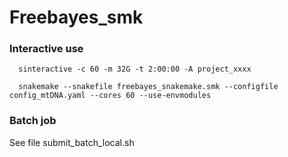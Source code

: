 # Freebayes_smk

### Interactive use
```
  sinteractive -c 60 -m 32G -t 2:00:00 -A project_xxxx

  snakemake --snakefile freebayes_snakemake.smk --configfile config_mtDNA.yaml --cores 60 --use-envmodules
```

### Batch job
See file submit_batch_local.sh